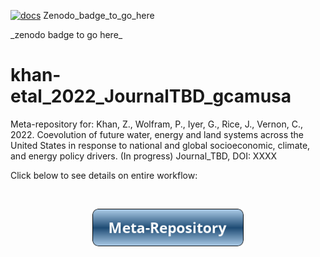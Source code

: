 <!-- badges: start --> 
[![docs](https://github.com/JGCRI/rmap/actions/workflows/docs.yaml/badge.svg?branch=main)](https://github.com/JGCRI/rmap/actions/workflows/docs.yaml)
Zenodo_badge_to_go_here
<!-- badges: end -->_zenodo badge to go here_

# khan-etal_2022_JournalTBD_gcamusa

Meta-repository for: Khan, Z., Wolfram, P., Iyer, G., Rice, J., Vernon, C., 2022. Coevolution of future water, energy and land systems across the United States in response to national and global socioeconomic, climate, and energy policy drivers. (In progress) Journal_TBD, DOI: XXXX

Click below to see details on entire workflow:

<br>
<p align="center">
<a href="https://jgcri.github.io/khan-etal_2022_im3gcamusa/articles/vignette_metarepo.html" target="_blank"><img src="https://github.com/JGCRI/jgcricolors/blob/main/vignettes/button_metarepo.PNG?raw=true" alt="https://jgcri.github.io/khan-etal_2022_im3gcamusa/articles/vignette_metarepo.html" height="60"/></a>
</p>